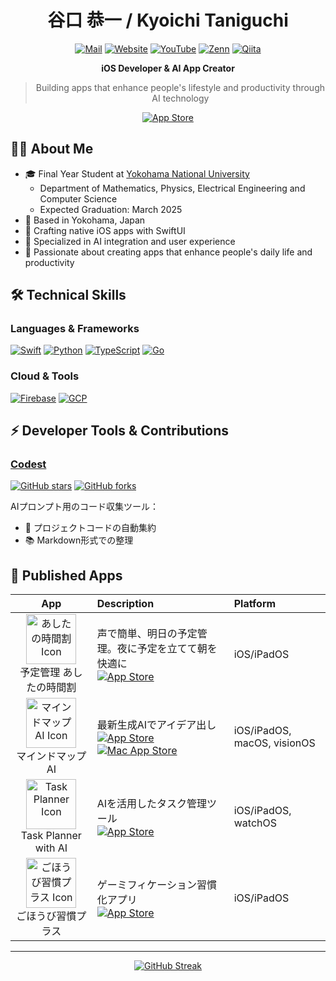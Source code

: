 <div align="center">

# 谷口 恭一 / Kyoichi Taniguchi

[![Mail](https://img.shields.io/badge/Email-info%40taniguchi--kyoichi.com-blue?style=flat-square&logo=gmail&logoColor=white)](mailto:info@taniguchi-kyoichi.com)
[![Website](https://img.shields.io/badge/Website-taniguchi--kyoichi.com-green?style=flat-square&logo=safari&logoColor=white)](https://taniguchi-kyoichi.com)
[![YouTube](https://img.shields.io/badge/YouTube-@taniguchi--kyoichi-red?style=flat-square&logo=youtube&logoColor=white)](https://youtube.com/@taniguchi-kyoichi)
[![Zenn](https://img.shields.io/badge/Zenn-@kyoichi-blue?style=flat-square&logo=zenn&logoColor=white)](https://zenn.dev/kyoichi)
[![Qiita](https://img.shields.io/badge/Qiita-@taniguchi--kyoichi-55C500?style=flat-square&logo=qiita&logoColor=white)](https://qiita.com/taniguchi-kyoichi)

**iOS Developer & AI App Creator**

> Building apps that enhance people's lifestyle and productivity through AI technology

[![App Store](https://img.shields.io/badge/App_Store-Developer_Page-0D96F6?style=flat-square&logo=app-store&logoColor=white)](https://apps.apple.com/jp/developer/kyoichi-taniguchi/id1609440791)

</div>

## 👨‍💻 About Me
- 🎓 Final Year Student at [Yokohama National University](https://www.ynu.ac.jp/english/)
  - Department of Mathematics, Physics, Electrical Engineering and Computer Science
  - Expected Graduation: March 2025
- 🏢 Based in Yokohama, Japan
- 🚀 Crafting native iOS apps with SwiftUI
- 🤖 Specialized in AI integration and user experience
- 🌱 Passionate about creating apps that enhance people's daily life and productivity

## 🛠 Technical Skills
### Languages & Frameworks
[![Swift](https://img.shields.io/badge/Swift-FA7343?style=for-the-badge&logo=swift&logoColor=white)](https://developer.apple.com/swift/)
[![Python](https://img.shields.io/badge/Python-3776AB?style=for-the-badge&logo=python&logoColor=white)](https://www.python.org/)
[![TypeScript](https://img.shields.io/badge/TypeScript-007ACC?style=for-the-badge&logo=typescript&logoColor=white)](https://www.typescriptlang.org/)
[![Go](https://img.shields.io/badge/Go-00ADD8?style=for-the-badge&logo=go&logoColor=white)](https://go.dev/)

### Cloud & Tools
[![Firebase](https://img.shields.io/badge/Firebase-FFCA28?style=for-the-badge&logo=firebase&logoColor=black)](https://firebase.google.com/)
[![GCP](https://img.shields.io/badge/Google_Cloud-4285F4?style=for-the-badge&logo=google-cloud&logoColor=white)](https://cloud.google.com/)

## ⚡ Developer Tools & Contributions
### [Codest](https://github.com/no-problem-dev/codest)
[![GitHub stars](https://img.shields.io/github/stars/no-problem-dev/codest?style=social)](https://github.com/no-problem-dev/codest/stargazers)
[![GitHub forks](https://img.shields.io/github/forks/no-problem-dev/codest?style=social)](https://github.com/no-problem-dev/codest/network/members)

AIプロンプト用のコード収集ツール：
- 📝 プロジェクトコードの自動集約
- 📚 Markdown形式での整理

## 🚀 Published Apps

| App | Description | Platform |
|:---:|:------------|:---------|
| <img src="https://github.com/user-attachments/assets/0b6e869a-6209-4f7f-87c3-ef63ea8417d9" width="80" alt="あしたの時間割 Icon"> <br> 予定管理 あしたの時間割 | 声で簡単、明日の予定管理。夜に予定を立てて朝を快適に <br> [![App Store](https://img.shields.io/badge/App_Store-0D96F6?style=for-the-badge&logo=app-store&logoColor=white)](https://apps.apple.com/jp/app/id6741523823) | iOS/iPadOS |
| <img src="https://github.com/taniguchi-kyoichi/taniguchi-kyoichi/assets/108321315/834028fa-6281-4899-8647-0e1fa0ac0cf7" width="80" alt="マインドマップAI Icon"> <br> マインドマップAI | 最新生成AIでアイデア出し <br> [![App Store](https://img.shields.io/badge/App_Store-0D96F6?style=for-the-badge&logo=app-store&logoColor=white)](https://apps.apple.com/jp/app/id6470609816) <br> [![Mac App Store](https://img.shields.io/badge/Mac_App_Store-0D96F6?style=for-the-badge&logo=app-store&logoColor=white)](https://apps.apple.com/jp/app/id6470609816?platform=mac) | iOS/iPadOS, macOS, visionOS |
| <img src="https://github.com/user-attachments/assets/f7d47499-d4e2-495e-a4ce-04e7715c96cc" width="80" alt="Task Planner Icon"> <br> Task Planner with AI | AIを活用したタスク管理ツール <br> [![App Store](https://img.shields.io/badge/App_Store-0D96F6?style=for-the-badge&logo=app-store&logoColor=white)](https://apps.apple.com/jp/app/id6608970326) | iOS/iPadOS, watchOS |
| <img src="https://github.com/taniguchi-kyoichi/taniguchi-kyoichi/assets/108321315/a98356e1-6abd-4029-8ea0-4e55ffc0ca07" width="80" alt="ごほうび習慣プラス Icon"> <br> ごほうび習慣プラス | ゲーミフィケーション習慣化アプリ <br> [![App Store](https://img.shields.io/badge/App_Store-0D96F6?style=for-the-badge&logo=app-store&logoColor=white)](https://apps.apple.com/jp/app/id6474091359) | iOS/iPadOS |

---

<p align="center">
  <a href="https://git.io/streak-stats">
    <img src="https://streak-stats.demolab.com?user=taniguchi-kyoichi&theme=material-palenight&hide_border=true&border_radius=12&date_format=j%20M%5B%20Y%5D&background=1A1B27&stroke=7982a9&ring=7982a9&fire=ff757f&currStreakNum=9fbbf3&sideNums=9fbbf3&currStreakLabel=a9b1d6&sideLabels=a9b1d6&dates=7982a9" alt="GitHub Streak">
  </a>
</p>

